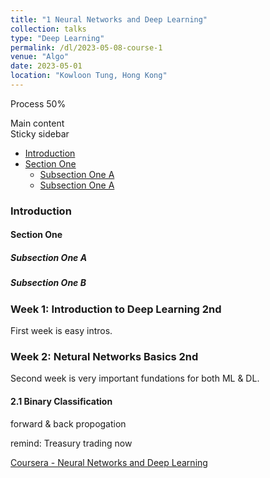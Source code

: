```yaml
---
title: "1 Neural Networks and Deep Learning"
collection: talks
type: "Deep Learning"
permalink: /dl/2023-05-08-course-1
venue: "Algo"
date: 2023-05-01
location: "Kowloon Tung, Hong Kong"
---
```

Process 50%

<div class="wrapper">
  <div class="main">
    Main content
  </div>
  <div class="sidebar">
    Sticky sidebar
  </div>
</div>

- [Introduction](#introduction)
- [Section One](#section-one)
  - [Subsection One A](#subsection-one-a)
  - [Subsection One A](#subsection-one-b)



### Introduction
#### Section One
##### Subsection One A
##### Subsection One B
### Week 1: Introduction to Deep Learning 2nd
First week is easy intros.

### Week 2: Netural Networks Basics 2nd
Second week is very important fundations for both ML & DL.
#### 2.1 Binary Classification

forward & back propogation 

remind: Treasury trading now

[Coursera - Neural Networks and Deep Learning](https://www.coursera.org/learn/neural-networks-deep-learning)
